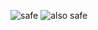 ![safe][1]
![also safe][2]

[1]: https://safe.com/image.png
[2]: javascript:alert('XSS')
[1]: javascript:alert('XSS')